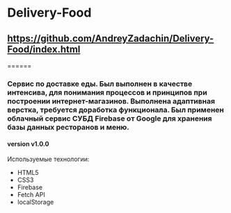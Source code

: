 # Delivery-Food

## https://github.com/AndreyZadachin/Delivery-Food/index.html

======

### Сервис по доставке еды. Был выполнен в качестве интенсива, для понимания процессов и принципов при построении интернет-магазинов. Выполнена адаптивная верстка, требуется доработка функционала. Был применен облачный сервис СУБД Firebase от Google для хранения базы данных ресторанов и меню.

#### version v1.0.0

Используемые технологии:

- HTML5
- CSS3
- Firebase
- Fetch API
- localStorage
